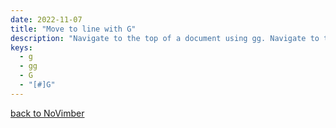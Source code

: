 ```yaml
---
date: 2022-11-07
title: "Move to line with G"
description: "Navigate to the top of a document using gg. Navigate to the bottom of the document using G. Navigate to a specific line by typing a line number followed by G"
keys:
  - g
  - gg
  - G
  - "[#]G"
---
```


[back to NoVimber](../)
